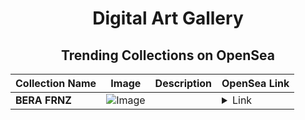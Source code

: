 <div align="center">

# Digital Art Gallery

## Trending Collections on OpenSea

| Collection Name                       | Image                                                                                     | Description                       | OpenSea Link                                                                                          |
|---------------------------------------|-------------------------------------------------------------------------------------------|-----------------------------------|--------------------------------------------------------------------------------------------------------|
| **BERA FRNZ** | ![Image](https://i.seadn.io/s/raw/files/2f7f48e4282840f34ef2b3a653012b8a.png?w=500&auto=format?w=200&auto=format) |  | <details><summary>Link</summary>[BERA FRNZ](https://opensea.io/collection/bera-frnz)</details> |

</div>